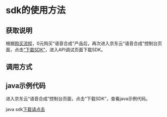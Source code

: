 # **sdk的使用方法**

## 获取说明 
根据[购买流程](../Pricing/Purchase-Process.md)，0元购买“语音合成”产品后，再次进入京东云“语音合成”控制台页面，点击[“下载SDK”](https://jdai.oss.cn-north-1.jcloudcs.com/aisdk/sdk/java.zip)，进入API调试页面下载SDK。

## 调用方式

## java示例代码
进入京东云“语音合成”控制台页面，点击“下载SDK”，查看java示例代码。

java sdk[下载请点击](https://jdai.oss.cn-north-1.jcloudcs.com/aisdk/sdk/java.zip)

